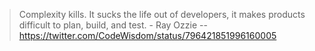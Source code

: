 > Complexity kills. It sucks the life out of developers, it makes products difficult to plan, build, and test. - Ray Ozzie
> -- https://twitter.com/CodeWisdom/status/796421851996160005
